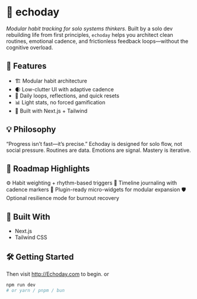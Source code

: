 # 🧠 echoday

_Modular habit tracking for solo systems thinkers._
Built by a solo dev rebuilding life from first principles, `echoday` helps you architect clean routines, emotional cadence, and frictionless feedback loops—without the cognitive overload.

## 🚀 Features

- 🏗️ Modular habit architecture  
- 🌒 Low-clutter UI with adaptive cadence  
- 🔁 Daily loops, reflections, and quick resets  
- 📊 Light stats, no forced gamification  
- 📁 Built with Next.js + Tailwind

## 💡 Philosophy

“Progress isn’t fast—it’s precise.” Echoday is designed for solo flow, not social pressure. Routines are data. Emotions are signal. Mastery is iterative.

## 📌 Roadmap Highlights

⚙️ Habit weighting + rhythm-based triggers
📆 Timeline journaling with cadence markers
🧱 Plugin-ready micro-widgets for modular expansion
🛡️ Optional resilience mode for burnout recovery

## 🙌 Built With

- Next.js
- Tailwind CSS


## 🛠️ Getting Started
Then visit http://Echoday.com to begin. or
```bash
npm run dev
# or yarn / pnpm / bun



